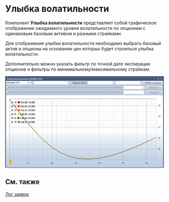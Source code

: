 # Улыбка волатильности

Компонент **Улыбка волатильности** представляет собой графическое отображение ожидаемого уровня волатильности по опционам с одинаковым базовым активом и разными страйками.

Для отображения улыбки волатильности необходимо выбрать базовый актив и опционы на основании цен которых будет строиться улыбка волатильности.

Дополнительно можно указать фильтр по точной дате экспирации опционов и фильтры по минимальному\/максимальному страйкам.

![Terminal smile of volatility 00](../images/Terminal_smile_of_volatility_00.png)

## См. также

[Лог заявок](Terminal_orderlog.md)
